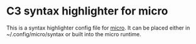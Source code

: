 # C3 syntax highlighter for micro

This is a syntax highlighter config file for [micro](https://micro-editor.github.io/).
It can be placed either in ~/.config/micro/syntax or built into the micro runtime.
